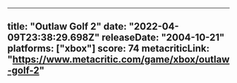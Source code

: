 
---
title: "Outlaw Golf 2"
date: "2022-04-09T23:38:29.698Z"
releaseDate: "2004-10-21"
platforms: ["xbox"]
score: 74
metacriticLink: "https://www.metacritic.com/game/xbox/outlaw-golf-2"
---
